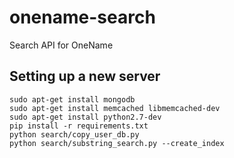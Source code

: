 onename-search
========

Search API for OneName

Setting up a new server
---------------------
	
	sudo apt-get install mongodb
	sudo apt-get install memcached libmemcached-dev
	sudo apt-get install python2.7-dev
	pip install -r requirements.txt 
	python search/copy_user_db.py
	python search/substring_search.py --create_index

